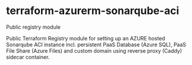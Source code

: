 # terraform-azurerm-sonarqube-aci
Public registry module

Public Terraform Registry module for setting up an AZURE hosted Sonarqube ACI instance incl. persistent PaaS Database (Azure SQL), PaaS File Share (Azure Files) and custom domain using reverse proxy (Caddy) sidecar container.
